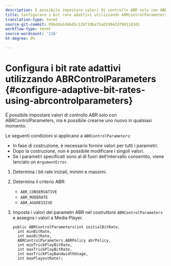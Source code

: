 ```yaml
---
description: È possibile impostare valori di controllo ABR solo con ABRControlParameters, ma è possibile crearne uno nuovo in qualsiasi momento.
title: Configurare i bit rate adattivi utilizzando ABRControlParameters
translation-type: tm+mt
source-git-commit: 89bdda1d4bd5c126f19ba75a819942df901183d1
workflow-type: tm+mt
source-wordcount: '116'
ht-degree: 0%

---
```



# Configura i bit rate adattivi utilizzando ABRControlParameters {#configure-adaptive-bit-rates-using-abrcontrolparameters}

È possibile impostare valori di controllo ABR solo con ABRControlParameters, ma è possibile crearne uno nuovo in qualsiasi momento.

Le seguenti condizioni si applicano a `ABRControlParameters`:

* In fase di costruzione, è necessario fornire valori per tutti i parametri.
* Dopo la costruzione, non è possibile modificare i singoli valori.
* Se i parametri specificati sono al di fuori dell’intervallo consentito, viene lanciato un `ArgumentError`.

1. Determina i bit rate iniziali, minimi e massimi.
1. Determina il criterio ABR:

   * `ABR_CONSERVATIVE`
   * `ABR_MODERATE`
   * `ABR_AGGRESSIVE`

1. Imposta i valori dei parametri ABR nel costruttore `ABRControlParameters` e assegna i valori a Media Player.

   ```
   public ABRControlParameters(int initialBitRate, 
     int minBitRate, 
     int maxBitRate, 
     ABRControlParameters.ABRPolicy abrPolicy, 
     int minTrickPlayBitRate, 
     int maxTrickPlayBitRate, 
     int maxTrickPlayBandwidthUsage, 
     int maxPlayoutRate);
   ```
